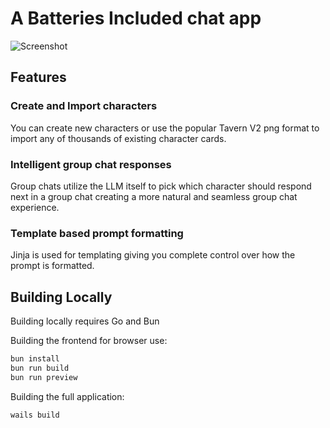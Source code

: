 # A Batteries Included chat app

![Screenshot](https://chat-desktop.strangebytes.org/chat-app-1.png)

## Features

### Create and Import characters

You can create new characters or use the popular Tavern V2 png format to import any of thousands of existing character cards.

### Intelligent group chat responses

Group chats utilize the LLM itself to pick which character should respond next in a group chat creating a more natural and seamless group chat experience.

### Template based prompt formatting

Jinja is used for templating giving you complete control over how the prompt is formatted.

## Building Locally

Building locally requires Go and Bun

Building the frontend for browser use:

```bash
bun install
bun run build
bun run preview
```

Building the full application:

```bash
wails build
```
